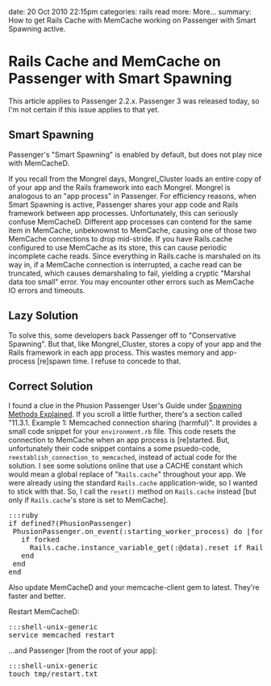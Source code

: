 date: 20 Oct 2010 22:15pm
categories: rails
read more: More&#8230;
summary: How to get Rails Cache with MemCache working on Passenger with Smart Spawning active.

# Rails Cache and MemCache on Passenger with Smart Spawning

This article applies to Passenger 2.2.x.  Passenger 3 was released today, so I'm not certain if this issue applies to that yet.

## Smart Spawning

Passenger's "Smart Spawning" is enabled by default, but does not play nice with MemCacheD.

If you recall from the Mongrel days, Mongrel_Cluster loads an entire copy of of your app and the Rails framework into each Mongrel.  Mongrel is analogous to an "app process" in Passenger.  For efficiency reasons, when Smart Spawning is active, Passenger shares your app code and Rails framework between app processes.  Unfortunately, this can seriously confuse MemCacheD.  Different app processes can contend for the same item in MemCache, unbeknownst to MemCache, causing one of those two MemCache connections to drop mid-stride.  If you have Rails.cache configured to use MemCache as its store, this can cause periodic incomplete cache reads.  Since everything in Rails.cache is marshaled on its way in, if a MemCache connection is interrupted, a cache read can be truncated, which causes demarshaling to fail, yielding a cryptic "Marshal data too small" error.  You may encounter other errors such as MemCache IO errors and timeouts.

## Lazy Solution

To solve this, some developers back Passenger off to "Conservative Spawning".  But that, like Mongrel_Cluster, stores a copy of your app and the Rails framework in each app process.  This wastes memory and app-process \[re\]spawn time.  I refuse to concede to that.

## Correct Solution

I found a clue in the Phusion Passenger User's Guide under [Spawning Methods Explained](http://www.modrails.com/documentation/Users%20guide.html#spawning_methods_explained).  If you scroll a little further, there's a section called "11.3.1. Example 1: Memcached connection sharing (harmful)".  It provides a small code snippet for your `environment.rb` file.  This code resets the connection to MemCache when an app process is \[re\]started.  But, unfortunately their code snippet contains a some psuedo-code, `reestablish_connection_to_memcached`, instead of actual code for the solution.  I see some solutions online that use a CACHE constant which would mean a global replace of "`Rails.cache`" throughout your app.  We were already using the standard `Rails.cache` application-wide, so I wanted to stick with that.  So, I call the `reset()` method on `Rails.cache` instead \[but only if `Rails.cache`'s store is set to MemCache\].

<pre>:::ruby
if defined?(PhusionPassenger)
 PhusionPassenger.on_event(:starting_worker_process) do |forked|
   if forked
     Rails.cache.instance_variable_get(:@data).reset if Rails.cache.class == ActiveSupport::Cache::MemCacheStore
   end
 end
end
</pre>

Also update MemCacheD and your memcache-client gem to latest.  They're faster and better.

Restart MemCacheD:

<pre>:::shell-unix-generic
service memcached restart
</pre>

...and Passenger \[from the root of your app\]:

<pre>:::shell-unix-generic
touch tmp/restart.txt  
</pre>